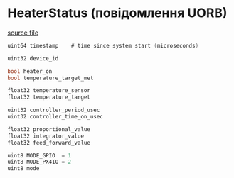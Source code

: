 # HeaterStatus (повідомлення UORB)

[source file](https://github.com/PX4/PX4-Autopilot/blob/main/msg/HeaterStatus.msg)

```c
uint64 timestamp	# time since system start (microseconds)

uint32 device_id

bool heater_on
bool temperature_target_met

float32 temperature_sensor
float32 temperature_target

uint32 controller_period_usec
uint32 controller_time_on_usec

float32 proportional_value
float32 integrator_value
float32 feed_forward_value

uint8 MODE_GPIO  = 1
uint8 MODE_PX4IO = 2
uint8 mode

```
